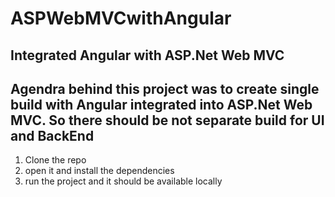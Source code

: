 # ASPWebMVCwithAngular
Integrated Angular with ASP.Net Web MVC
---
Agendra behind this project was to create single build with Angular integrated into ASP.Net Web MVC. So there should be not separate build for UI and BackEnd
---
1. Clone the repo
2. open it and install the dependencies
3. run the project and it should be available locally
